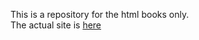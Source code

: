 This is a repository for the html books only.<br>
The actual site is [here](http://sites.google.com/site/penttiharjumaankotisivut)

